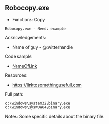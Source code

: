## Robocopy.exe

* Functions: Copy

```
Robocopy.exe - Needs example
```

Acknowledgements:
* Name of guy - @twitterhandle

Code sample:
* [NameOfLink](Payload/NameOfPayload)

Resources:
* https://linktosomethingusefull.com

Full path:
```
c:\windows\system32\binary.exe
c:\windows\sysWOW64\binary.exe
```

Notes:
Some specific details about the binary file.


 
